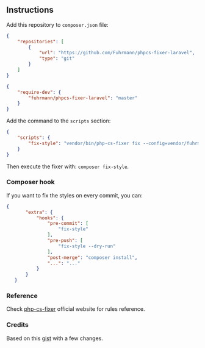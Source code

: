 ## Instructions

Add this repository to `composer.json` file:

```json
{
    "repositories": [
        {
            "url": "https://github.com/Fuhrmann/phpcs-fixer-laravel",
            "type": "git"
        }
    ]
}
```

```json
{
    "require-dev": {
        "fuhrmann/phpcs-fixer-laravel": "master"
    }
}
```

Add the command to the `scripts` section:

```json
{
    "scripts": {
        "fix-style": "vendor/bin/php-cs-fixer fix --config=vendor/fuhrmann/phpcs-fixer-laravel/.php_cs.dist --ansi"
    }
}
```

Then execute the fixer with: `composer fix-style`.

### Composer hook

If you want to fix the styles on every commit, you can:

```json
{
       "extra": {
           "hooks": {
               "pre-commit": [
                   "fix-style"
               ],
               "pre-push": [
                   "fix-style --dry-run"
               ],
               "post-merge": "composer install",
               "...": "..."
           }
       }
   }
```

### Reference

Check [php-cs-fixer](https://cs.symfony.com/) official website for rules reference.


### Credits

Based on this [gist](https://gist.github.com/laravel-shift/cab527923ed2a109dda047b97d53c200) with a few changes. 
